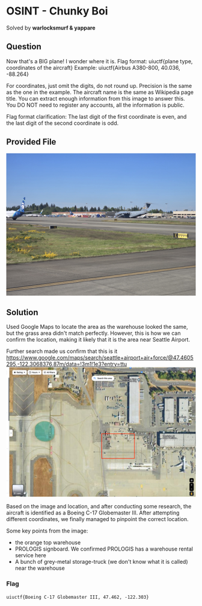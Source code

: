 # OSINT - Chunky Boi
Solved by **warlocksmurf & yappare**

## Question
Now that's a BIG plane! I wonder where it is. Flag format: uiuctf{plane type, coordinates of the aircraft} Example: uiuctf{Airbus A380-800, 40.036, -88.264}

For coordinates, just omit the digits, do not round up. Precision is the same as the one in the example. The aircraft name is the same as Wikipedia page title. You can extract enough information from this image to answer this. You DO NOT need to register any accounts, all the information is public.

Flag format clarification: The last digit of the first coordinate is even, and the last digit of the second coordinate is odd.

## Provided File
![Chal](chal.jpg)

## Solution
Used Google Maps to locate the area as the warehouse looked the same, but the grass area didn't match perfectly. However, this is how we can confirm the location, making it likely that it is the area near Seattle Airport.

Further search made us confirm that this is it 
https://www.google.com/maps/search/seattle+airport+air+force/@47.4605295,-122.3068376,87m/data=!3m1!1e3?entry=ttu
![Map](map.png)

Based on the image and location, and after conducting some research, the aircraft is identified as a Boeing C-17 Globemaster III. After attempting different coordinates, we finally managed to pinpoint the correct location.

Some key points from the image:
* the orange top warehouse
* PROLOGIS signboard. We confirmed PROLOGIS has a warehouse rental service here
* A bunch of grey-metal storage-truck (we don't know what it is called) near the warehouse

### Flag
`uiuctf{Boeing C-17 Globemaster III, 47.462, -122.303}`



